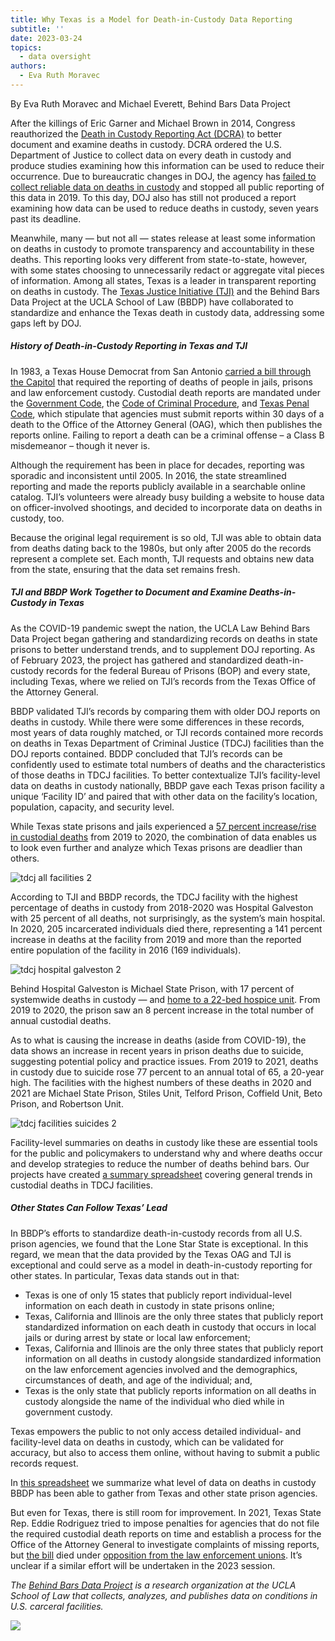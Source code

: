 ```yaml
---
title: Why Texas is a Model for Death-in-Custody Data Reporting
subtitle: ''
date: 2023-03-24
topics:
  - data oversight
authors:
  - Eva Ruth Moravec
---
```


B﻿y Eva Ruth Moravec and Michael Everett, Behind Bars Data Project

After the killings of Eric Garner and Michael Brown in 2014, Congress reauthorized the [Death in Custody Reporting Act (DCRA)](https://www.congress.gov/bill/113th-congress/house-bill/1447) to better document and examine deaths in custody. DCRA ordered the U.S. Department of Justice to collect data on every death in custody and produce studies examining how this information can be used to reduce their occurrence. Due to bureaucratic changes in DOJ, the agency has [failed to collect reliable data on deaths in custody](https://www.politico.com/f/?id=00000183-5acc-dc28-a5b3-fede57fc0000) and stopped all public reporting of this data in 2019. To this day, DOJ also has still not produced a report examining how data can be used to reduce deaths in custody, seven years past its deadline.

Meanwhile, many — but not all — states release at least some information on deaths in custody to promote transparency and accountability in these deaths. This reporting looks very different from state-to-state, however, with some states choosing to unnecessarily redact or aggregate vital pieces of information. Among all states, Texas is a leader in transparent reporting on deaths in custody. The [Texas Justice Initiative (TJI)](https://texasjusticeinitiative.org/) and the Behind Bars Data Project at the UCLA School of Law (BBDP) have collaborated to standardize and enhance the Texas death in custody data, addressing some gaps left by DOJ.

##### **History of Death-in-Custody Reporting in Texas and TJI**

In 1983, a Texas House Democrat from San Antonio [carried a bill through the Capitol](https://www.kxan.com/dead-in-custody/) that required the reporting of deaths of people in jails, prisons and law enforcement custody. Custodial death reports are mandated under the [Government Code](https://statutes.capitol.texas.gov/Docs/GV/htm/GV.501.htm#501.055), the [Code of Criminal Procedure](https://statutes.capitol.texas.gov/Docs/CR/htm/CR.49.htm#49.18), and [Texas Penal Code](https://statutes.capitol.texas.gov/Docs/PE/htm/PE.39.htm), which stipulate that agencies must submit reports within 30 days of a death to the Office of the Attorney General (OAG), which then publishes the reports online. Failing to report a death can be a criminal offense – a Class B misdemeanor – though it never is.

Although the requirement has been in place for decades, reporting was sporadic and inconsistent until 2005. In 2016, the state streamlined reporting and made the reports publicly available in a searchable online catalog. TJI’s volunteers were already busy building a website to house data on officer-involved shootings, and decided to incorporate data on deaths in custody, too.

Because the original legal requirement is so old, TJI was able to obtain data from deaths dating back to the 1980s, but only after 2005 do the records represent a complete set. Each month, TJI requests and obtains new data from the state, ensuring that the data set remains fresh.

##### **TJI and BBDP Work Together to Document and Examine Deaths-in-Custody in Texas**

As the COVID-19 pandemic swept the nation, the UCLA Law Behind Bars Data Project began gathering and standardizing records on deaths in state prisons to better understand trends, and to supplement DOJ reporting. As of February 2023, the project has gathered and standardized death-in-custody records for the federal Bureau of Prisons (BOP) and every state, including Texas, where we relied on TJI’s records from the Texas Office of the Attorney General.

BBDP validated TJI’s records by comparing them with older DOJ reports on deaths in custody. While there were some differences in these records, most years of data roughly matched, or TJI records contained more records on deaths in Texas Department of Criminal Justice (TDCJ) facilities than the DOJ reports contained. BDDP concluded that TJI’s records can be confidently used to estimate total numbers of deaths and the characteristics of those deaths in TDCJ facilities. To better contextualize TJI’s facility-level data on deaths in custody nationally, BBDP gave each Texas prison facility a unique ‘Facility ID’ and paired that with other data on the facility’s location, population, capacity, and security level.

While Texas state prisons and jails experienced a [57 percent increase/rise in custodial deaths](https://github.com/uclalawcovid19behindbars/custodial_mortality_project/blob/main/Data/Output/prison_agency_counts.csv) from 2019 to 2020, the combination of data enables us to look even further and analyze which Texas prisons are deadlier than others.

![tdcj all facilities 2](https://uclacovidbehindbars.org/static/9bfed64ab1bde453fbbc79c252a39c30/6d2da/tdcj_all_facilities_2.png 'tdcj all facilities 2')

According to TJI and BBDP records, the TDCJ facility with the highest percentage of deaths in custody from 2018-2020 was Hospital Galveston with 25 percent of all deaths, not surprisingly, as the system’s main hospital. In 2020, 205 incarcerated individuals died there, representing a 141 percent increase in deaths at the facility from 2019 and more than the reported entire population of the facility in 2016 (169 individuals).

![tdcj hospital galveston 2](https://uclacovidbehindbars.org/static/c61f7aadfc284cb2862b968c8d7fcad6/6d2da/tdcj_hospital_galveston_2.png 'tdcj hospital galveston 2')

Behind Hospital Galveston is Michael State Prison, with 17 percent of systemwide deaths in custody — and [home to a 22-bed hospice unit](https://www.tdcj.texas.gov/unit_directory/mi.html). From 2019 to 2020, the prison saw an 8 percent increase in the total number of annual custodial deaths.

As to what is causing the increase in deaths (aside from COVID-19), the data shows an increase in recent years in prison deaths due to suicide, suggesting potential policy and practice issues. From 2019 to 2021, deaths in custody due to suicide rose 77 percent to an annual total of 65, a 20-year high. The facilities with the highest numbers of these deaths in 2020 and 2021 are Michael State Prison, Stiles Unit, Telford Prison, Coffield Unit, Beto Prison, and Robertson Unit.

![tdcj facilities suicides 2](https://uclacovidbehindbars.org/static/485f3545f624e4dda3515ae36e6483ee/6d2da/tdcj_facilities_suicides_2.png 'tdcj facilities suicides 2')

Facility-level summaries on deaths in custody like these are essential tools for the public and policymakers to understand why and where deaths occur and develop strategies to reduce the number of deaths behind bars. Our projects have created [a summary spreadsheet](https://docs.google.com/spreadsheets/d/1IUZ_NSKKfXg8TS0YZp4aikt_L6rx_Oxq8rfQ2CpmpbY/edit?usp=sharing) covering general trends in custodial deaths in TDCJ facilities.

##### **Other States Can Follow Texas’ Lead**

In BBDP’s efforts to standardize death-in-custody records from all U.S. prison agencies, we found that the Lone Star State is exceptional. In this regard, we mean that the data provided by the Texas OAG and TJI is exceptional and could serve as a model in death-in-custody reporting for other states. In particular, Texas data stands out in that:

- Texas is one of only 15 states that publicly report individual-level information on each death in custody in state prisons online;
- Texas, California and Illinois are the only three states that publicly report standardized information on each death in custody that occurs in local jails or during arrest by state or local law enforcement;
- Texas, California and Illinois are the only three states that publicly report information on all deaths in custody alongside standardized information on the law enforcement agencies involved and the demographics, circumstances of death, and age of the individual; and,
- Texas is the only state that publicly reports information on all deaths in custody alongside the name of the individual who died while in government custody.

Texas empowers the public to not only access detailed individual- and facility-level data on deaths in custody, which can be validated for accuracy, but also to access them online, without having to submit a public records request.

In [this spreadsheet](https://docs.google.com/spreadsheets/d/10STQkTWb3uW_CXVLmVZ5GQ6ppsRmMBZ2y1yd5_eclSI/edit#gid=0) we summarize what level of data on deaths in custody BBDP has been able to gather from Texas and other state prison agencies.

But even for Texas, there is still room for improvement. In 2021, Texas State Rep. Eddie Rodriguez tried to impose penalties for agencies that do not file the required custodial death reports on time and establish a process for the Office of the Attorney General to investigate complaints of missing reports, but [the bill](https://capitol.texas.gov/tlodocs/87R/billtext/pdf/HB02901I.pdf#navpanes=0) died under [opposition from the law enforcement unions](https://www.kxan.com/investigations/bill-to-reform-reporting-of-deaths-in-custody-faces-law-enforcement-opposition/). It’s unclear if a similar effort will be undertaken in the 2023 session.

_The [Behind Bars Data Project](https://uclacovidbehindbars.org/) is a research organization at the UCLA School of Law that collects, analyzes, and publishes data on conditions in U.S. carceral facilities._

![](https://res.cloudinary.com/texas-justice-initiative/image/upload/v1680126322/image5_muzdoe.png)
